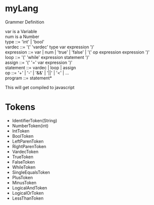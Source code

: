 # myLang #  

Grammer Definition  

var is a Variable  
num is a Number  
type ::= 'int' | 'bool'  
vardec ::= '(' 'vardec' type var expression ')'  
expression ::= var | num | 'true' | 'false' | '(' op expression expression ')'  
loop ::= '(' 'while' expression statement ')'  
assign ::= '(' '=' var expression ')'  
statement ::= vardec | loop | assign  
op ::= '+' | '-' | '&&' | '||' | '<' | ...  
program ::= statement*  

This will get compiled to javascript  

# Tokens #  

- IdentifierToken(String)  
- NumberToken(int)  
- IntToken  
- BoolToken  
- LeftParenToken  
- RightParenToken  
- VardecToken  
- TrueToken  
- FalseToken  
- WhileToken  
- SingleEqualsToken  
- PlusToken  
- MinusToken  
- LogicalAndToken  
- LogicalOrToken  
- LessThanToken  